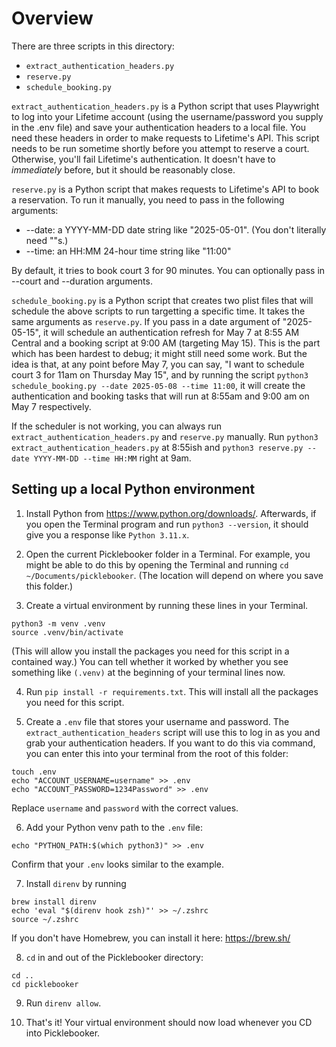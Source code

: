 # Overview

There are three scripts in this directory:

- `extract_authentication_headers.py`
- `reserve.py`
- `schedule_booking.py`

`extract_authentication_headers.py` is a Python script that uses Playwright to log into your Lifetime account (using the username/password you supply in the .env file) and save your authentication headers to a local file. You need these headers in order to make requests to Lifetime's API. This script needs to be run sometime shortly before you attempt to reserve a court. Otherwise, you'll fail Lifetime's authentication. It doesn't have to _immediately_ before, but it should be reasonably close.

`reserve.py` is a Python script that makes requests to Lifetime's API to book a reservation. To run it manually, you need to pass in the following arguments:

- --date: a YYYY-MM-DD date string like "2025-05-01". (You don't literally need ""s.)
- --time: an HH:MM 24-hour time string like "11:00"

By default, it tries to book court 3 for 90 minutes. You can optionally pass in --court and --duration arguments.

`schedule_booking.py` is a Python script that creates two plist files that will schedule the above scripts to run targetting a specific time. It takes the same arguments as `reserve.py`. If you pass in a date argument of "2025-05-15", it will schedule an authentication refresh for May 7 at 8:55 AM Central and a booking script at 9:00 AM (targeting May 15). This is the part which has been hardest to debug; it might still need some work. But the idea is that, at any point before May 7, you can say, "I want to schedule court 3 for 11am on Thursday May 15", and by running the script `python3 schedule_booking.py --date 2025-05-08 --time 11:00`, it will create the authentication and booking tasks that will run at 8:55am and 9:00 am on May 7 respectively.

If the scheduler is not working, you can always run `extract_authentication_headers.py` and `reserve.py` manually. Run `python3 extract_authentication_headers.py` at 8:55ish and `python3 reserve.py --date YYYY-MM-DD --time HH:MM` right at 9am.

## Setting up a local Python environment

1. Install Python from https://www.python.org/downloads/. Afterwards, if you open the Terminal program and run `python3 --version`, it should give you a response like `Python 3.11.x`.

2. Open the current Picklebooker folder in a Terminal. For example, you might be able to do this by opening the Terminal and running `cd ~/Documents/picklebooker`. (The location will depend on where you save this folder.)

3. Create a virtual environment by running these lines in your Terminal.

```
python3 -m venv .venv
source .venv/bin/activate
```

(This will allow you install the packages you need for this script in a contained way.)
You can tell whether it worked by whether you see something like `(.venv)` at the beginning of your terminal lines now.

4. Run `pip install -r requirements.txt`. This will install all the packages you need for this script.

5. Create a `.env` file that stores your username and password. The `extract_authentication_headers` script will use this to log in as you and grab your authentication headers. If you want to do this via command, you can enter this into your terminal from the root of this folder:

```
touch .env
echo "ACCOUNT_USERNAME=username" >> .env
echo "ACCOUNT_PASSWORD=1234Password" >> .env
```

Replace `username` and `password` with the correct values.

6. Add your Python venv path to the `.env` file:

```
echo "PYTHON_PATH:$(which python3)" >> .env
```

Confirm that your `.env` looks similar to the example.

7. Install `direnv` by running

```
brew install direnv
echo 'eval "$(direnv hook zsh)"' >> ~/.zshrc
source ~/.zshrc
```

If you don't have Homebrew, you can install it here: https://brew.sh/

8. `cd` in and out of the Picklebooker directory:

```
cd ..
cd picklebooker
```

9. Run `direnv allow`.

10. That's it! Your virtual environment should now load whenever you CD into Picklebooker.
